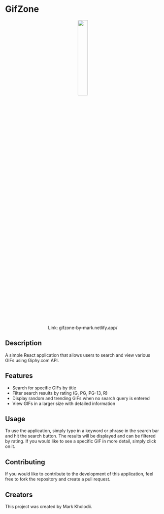 # GifZone
<p align="center">
  <img src="https://i.pinimg.com/originals/e4/26/70/e426702edf874b181aced1e2fa5c6cde.gif" width="25%" height="25%">
</p>
<p align="center">Link: gifzone-by-mark.netlify.app/</p>

## Description
A simple React application that allows users to search and view various GIFs using Giphy.com API.

## Features
* Search for specific GIFs by title
* Filter search results by rating (G, PG, PG-13, R)
* Display random and trending GIFs when no search query is entered
* View GIFs in a larger size with detailed information
## Usage
To use the application, simply type in a keyword or phrase in the search bar and hit the search button. The results will be displayed and can be filtered by rating. If you would like to see a specific GIF in more detail, simply click on it.

## Contributing
If you would like to contribute to the development of this application, feel free to fork the repository and create a pull request.

## Creators
This project was created by Mark Kholodii.
